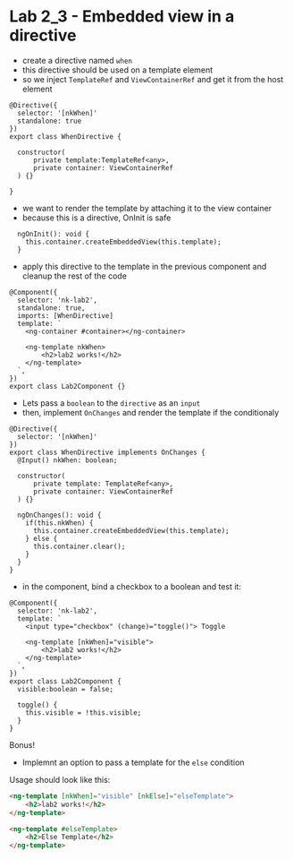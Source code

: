 # Lab 2_3 - Embedded view in a directive

- create a directive named `when`
- this directive should be used on a template element
- so we inject `TemplateRef` and `ViewContainerRef` and get it from the host element

```
@Directive({
  selector: '[nkWhen]'
  standalone: true
})
export class WhenDirective {

  constructor(
      private template:TemplateRef<any>,
      private container: ViewContainerRef
  ) {}
  
}
```

- we want to render the template by attaching it to the view container
- because this is a directive, OnInit is safe

```
  ngOnInit(): void {
    this.container.createEmbeddedView(this.template);
  }
```

- apply this directive to the template in the previous component and cleanup the rest of the code

```
@Component({
  selector: 'nk-lab2',
  standalone: true,
  imports: [WhenDirective]
  template: `
    <ng-container #container></ng-container>
    
    <ng-template nkWhen>
        <h2>lab2 works!</h2>
    </ng-template>
  `,
})
export class Lab2Component {}
```

- Lets pass a `boolean` to the `directive` as an `input`
- then, implement `OnChanges` and render the template if the conditionaly

```
@Directive({
  selector: '[nkWhen]'
})
export class WhenDirective implements OnChanges {
  @Input() nkWhen: boolean;

  constructor(
      private template: TemplateRef<any>,
      private container: ViewContainerRef
  ) {}

  ngOnChanges(): void {
    if(this.nkWhen) {
      this.container.createEmbeddedView(this.template);
    } else {
      this.container.clear();
    }
  }
}
```
- in the component, bind a checkbox to a boolean and test it:

```
@Component({
  selector: 'nk-lab2',
  template: `
    <input type="checkbox" (change)="toggle()"> Toggle  
    
    <ng-template [nkWhen]="visible">
        <h2>lab2 works!</h2>
    </ng-template>
  `,
})
export class Lab2Component {
  visible:boolean = false;

  toggle() {
    this.visible = !this.visible;
  }
}
```
Bonus!

- Implemnt an option to pass a template for the `else` condition

Usage should look like this:

```html
<ng-template [nkWhen]="visible" [nkElse]="elseTemplate">
    <h2>lab2 works!</h2>
</ng-template>

<ng-template #elseTemplate>
    <h2>Else Template</h2>
</ng-template>

```
